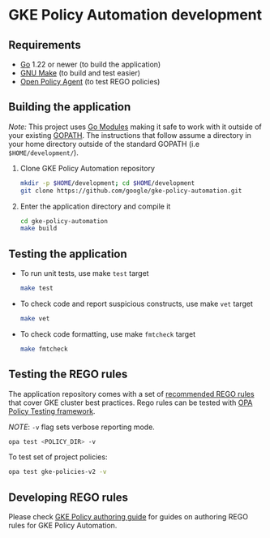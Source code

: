 # GKE Policy Automation development

## Requirements

* [Go](https://go.dev/doc/install) 1.22 or newer (to build the application)
* [GNU Make](https://www.gnu.org/software/make) (to build and test easier)
* [Open Policy Agent](https://www.openpolicyagent.org/docs/latest/#1-download-opa) (to test REGO policies)

## Building the application

*Note:* This project uses [Go Modules](https://blog.golang.org/using-go-modules)
making it safe to work with it outside of your existing [GOPATH](http://golang.org/doc/code.html#GOPATH).
The instructions that follow assume a directory in your home directory outside of
the standard GOPATH (i.e `$HOME/development/`).

1. Clone GKE Policy Automation repository

   ```sh
   mkdir -p $HOME/development; cd $HOME/development 
   git clone https://github.com/google/gke-policy-automation.git
   ```

2. Enter the application directory and compile it

   ```sh
   cd gke-policy-automation
   make build
   ```

## Testing the application

* To run unit tests, use make `test` target

  ```sh
  make test
  ```

* To check code and report suspicious constructs, use make `vet` target

  ```sh
  make vet
  ```

* To check code formatting, use make `fmtcheck` target

  ```sh
  make fmtcheck
  ```

## Testing the REGO rules

The application repository comes with a set of [recommended REGO rules](./gke-policies-v2/) that cover
GKE cluster best practices. Rego rules can be tested with [OPA Policy Testing framework](https://www.openpolicyagent.org/docs/latest/policy-testing/).

*NOTE*: `-v` flag sets verbose reporting mode.

```sh
opa test <POLICY_DIR> -v
```

To test set of project policies:

```sh
opa test gke-policies-v2 -v
```

## Developing REGO rules

Please check [GKE Policy authoring guide](./gke-policies-v2/README.md) for guides on authoring REGO rules
for GKE Policy Automation.

